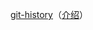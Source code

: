 [git-history](https://github.com/pomber/git-history)（[介绍](https://blog.csdn.net/zsp_android_com/article/details/88013756)）